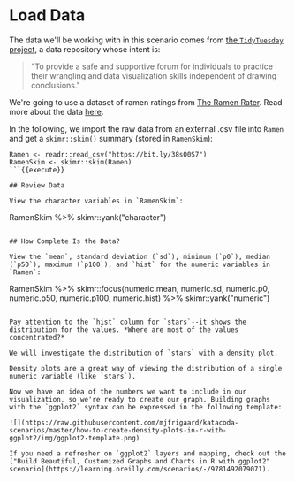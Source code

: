 # Load Data

The data we'll be working with in this scenario comes from [the `TidyTuesday` project](https://github.com/rfordatascience/tidytuesday), a data repository whose intent is:

> "To provide a safe and supportive forum for individuals to practice their wrangling and data visualization skills independent of drawing conclusions."

We're going to use a dataset of ramen ratings from [The Ramen Rater](https://www.theramenrater.com/resources-2/the-list/). Read more about the data [here](https://github.com/rfordatascience/tidytuesday/tree/master/data/2019/2019-06-04).

In the following, we import the raw data from an external .csv file into `Ramen` and get a `skimr::skim()` summary (stored in `RamenSkim`):

```
Ramen <- readr::read_csv("https://bit.ly/38sO0S7")
RamenSkim <- skimr::skim(Ramen)
```{{execute}}

## Review Data

View the character variables in `RamenSkim`:

```
RamenSkim %>%
  skimr::yank("character")
```{{execute}}

## How Complete Is the Data?

View the `mean`, standard deviation (`sd`), minimum (`p0`), median (`p50`), maximum (`p100`), and `hist` for the numeric variables in `Ramen`:

```
RamenSkim %>%
  skimr::focus(numeric.mean, numeric.sd,
               numeric.p0, numeric.p50, numeric.p100,
               numeric.hist) %>%
  skimr::yank("numeric")
```{{execute}}

Pay attention to the `hist` column for `stars`--it shows the distribution for the values. *Where are most of the values concentrated?*

We will investigate the distribution of `stars` with a density plot.

Density plots are a great way of viewing the distribution of a single numeric variable (like `stars`).

Now we have an idea of the numbers we want to include in our visualization, so we're ready to create our graph. Building graphs with the `ggplot2` syntax can be expressed in the following template:

![](https://raw.githubusercontent.com/mjfrigaard/katacoda-scenarios/master/how-to-create-density-plots-in-r-with-ggplot2/img/ggplot2-template.png)

If you need a refresher on `ggplot2` layers and mapping, check out the ["Build Beautiful, Customized Graphs and Charts in R with ggplot2" scenario](https://learning.oreilly.com/scenarios/-/9781492079071).
